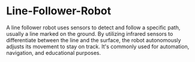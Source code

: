 # Line-Follower-Robot
A line follower robot uses sensors to detect and follow a specific path, usually a line marked on the ground. By utilizing infrared sensors to differentiate between the line and the surface, the robot autonomously adjusts its movement to stay on track. It's commonly used for automation, navigation, and educational purposes.
